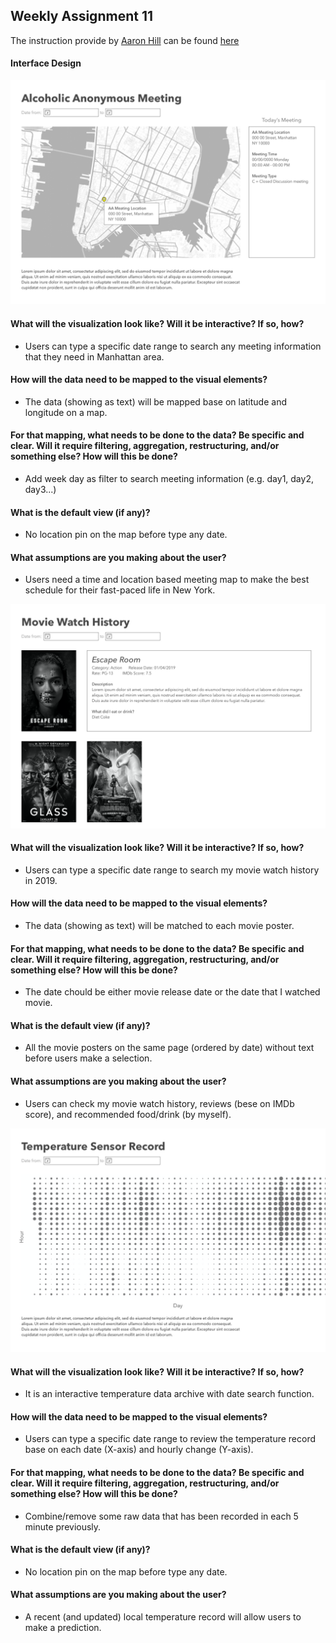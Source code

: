## Weekly Assignment 11

The instruction provide by [Aaron Hill](https://github.com/aaronxhill) can be found [here](https://github.com/visualizedata/data-structures/blob/master/weekly_assignment_11.md)

#### Interface Design

<img src="https://github.com/yujunmjiang/data-structures-fall-19/blob/master/week11/image/sample-1.png">

#### What will the visualization look like? Will it be interactive? If so, how?
- Users can type a specific date range to search any meeting information that they need in Manhattan area.

#### How will the data need to be mapped to the visual elements?
- The data (showing as text) will be mapped base on latitude and longitude on a map.

#### For that mapping, what needs to be done to the data? Be specific and clear. Will it require filtering, aggregation, restructuring, and/or something else? How will this be done?
- Add week day as filter to search meeting information (e.g. day1, day2, day3...)

#### What is the default view (if any)?
- No location pin on the map before type any date.

#### What assumptions are you making about the user?
- Users need a time and location based meeting map to make the best schedule for their fast-paced life in New York.

<img src="https://github.com/yujunmjiang/data-structures-fall-19/blob/master/week11/image/sample-2.png">

#### What will the visualization look like? Will it be interactive? If so, how?
- Users can type a specific date range to search my movie watch history in 2019.

#### How will the data need to be mapped to the visual elements?
- The data (showing as text) will be matched to each movie poster.

#### For that mapping, what needs to be done to the data? Be specific and clear. Will it require filtering, aggregation, restructuring, and/or something else? How will this be done?
- The date chould be either movie release date or the date that I watched movie.

#### What is the default view (if any)?
- All the movie posters on the same page (ordered by date) without text before users make a selection.

#### What assumptions are you making about the user?
- Users can check my movie watch history, reviews (bese on IMDb score), and recommended food/drink (by myself). 

<img src="https://github.com/yujunmjiang/data-structures-fall-19/blob/master/week11/image/sample-3.png">

#### What will the visualization look like? Will it be interactive? If so, how?
- It is an interactive temperature data archive with date search function.

#### How will the data need to be mapped to the visual elements?
- Users can type a specific date range to review the temperature record base on each date (X-axis) and hourly change (Y-axis).

#### For that mapping, what needs to be done to the data? Be specific and clear. Will it require filtering, aggregation, restructuring, and/or something else? How will this be done?
- Combine/remove some raw data that has been recorded in each 5 minute previously.

#### What is the default view (if any)?
- No location pin on the map before type any date.

#### What assumptions are you making about the user?
- A recent (and updated) local temperature record will allow users to make a prediction.
